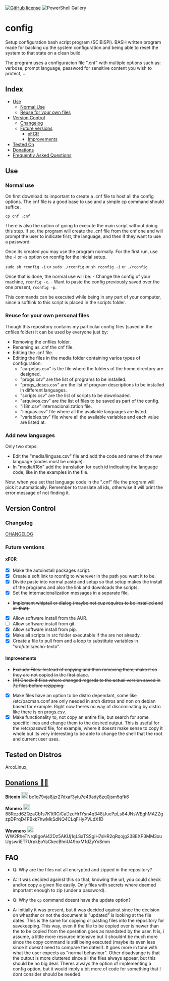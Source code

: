 [//]: # ( -*- coding: utf-8 -*- )
[//]: # ( ---------------------------------------------------------------------- )
[//]: # (+ Autor:  	Ran# )
[//]: # (+ Creado: 	2022/10/30 15:09:50.600992 )
[//]: # (+ Editado:	2022/11/06 17:07:03.021936 )
[//]: # ( ---------------------------------------------------------------------- )

[![GitHub license](https://img.shields.io/github/license/Ran-n/config)](https://github.com/Ran-n/config/blob/master/LICENSE)
![PowerShell Gallery](https://img.shields.io/badge/plataforma-LiGNUx-lightgrey)

# config

Setup configuration bash script program (SCiBiSPi).
BASH written program made for backing up the system configuration and being able to reset the system to that state on a clean build.

The program uses a configuracion file ".cnf" with multiple options such as: verbose, prompt language, password for sensitive content you wish to protect, ...

## Index

- [Use](#use)
    - [Normal Use](#normal-use)
    - [Reuse for your own files](#reuse-for-your-own-personal-files)
- [Version Control](#version-control)
    - [Changelog](#changelog)
    - [Future versions](#future-versions)
        - [xFCR](#xfcr)
        - [Improvements](#improvements)
- [Tested On](#tested-on-distros)
- [Donations](https://github.com/Ran-n/doc/blob/main/doaz%C3%B3ns.md)
- [Frequently Asked Questions](#faq)

## Use
### Normal use

On first download its important to create a .cnf file to host all the config options.
The cnf file is a good base to use and a simple cp command should suffice.

``cp cnf .cnf``

There is also the option of going to execute the main script without doing this step.
If so, the program will create the .cnf file from the cnf one and will prompt the user
to indicate first, the language, and then if they want to use a password.

Once its created you may use the program normally.
For the first run, use the -i or -s option on rconfig for the inicial setup.

``sudo sh rconfig -i`` or ``sudo ./rconfig`` or ``sh rconfig -i`` or ``./rconfig``

Once that is done, the normal use will be:
    - Change the config of your machine, ``rconfig -c``.
    - Want to paste the config previously saved over the one present, ``rconfig -p``.

This commands can be executed while being in any part of your computer, since a softlink to this script is placed in the scripts folder.

### Reuse for your own personal files

Though this repository contains my particular config files (saved in the cnfiles folder) it can be used by everyone just by:
- Removing the cnfiles folder.
- Renaming as .cnf the cnf file.
- Editing the .cnf file.
- Editing the files in the media folder containing varios types of configuration:
    - "carpetas.csv" is the file where the folders of the home directory are designed.
    - "progs.csv" are the list of programs to be installed.
    - "progs\_descs.csv" are the list of program descriptions to be installed in different languages.
    - "scripts.csv" are the list of scripts to be downloaded.
    - "arquivos.csv" are the list of files to be saved as part of the config.
    - "i18n.csv" internacionalization file.
    - "linguas.csv" file where all the available languages are listed.
    - "variables.tsv" file where all the available variables and each value are listed at.

### Add new languages

Only two steps:
- Edit the "media/linguas.csv" file and add the code and name of the new language (codes must be unique).
- In "media/i18n" add the translation for each id indicating the language code, like in the examples in the file.

Now, when you set that language code in the ".cnf" file the program will pick it automatically.
Remember to translate all ids, otherwise it will print the error message of not finding it.

## Version Control
### Changelog

[CHANGELOG](CHANGELOG.md)

### Future versions
#### xFCR

- [X] Make the autoinstall packages script.
- [X] Create a soft link to rconfig to wherever in the path you want it to be.
- [X] Divide paste into normal paste and setup so that setup makes the install of the programs and also the link and downloads the scripts.
- [X] Set the internacionalization messages in a separate file.
- ~~Implement whiptail or dialog (maybe not cuz requires to be installed and all that).~~
- [X] Allow software install from the AUR.
- [ ] Allow software install from git.
- [X] Allow software install from pip.
- [X] Make all scripts in src folder executable if the are not already.
- [X] Create a file to pull from and a loop to substitute variables in "src/uteis/echo-texto".

#### Improvements

- ~~Exclude Files: Instead of copying and then removing them, make it so they are not copied in the first place.~~
- ~~[X] Check if files where changed regards to the actual version saved in 7z files before rezipping.~~
- [X] Make files have an option to be distro dependant, some like /etc/pacman.conf are only needed in arch distros and non on debian based for example. Right now theres no way of discriminating by distro like there is on progs.csv.
- [X] Make functionality to, not copy an entire file, but search for some specific lines and change them to the desired output. This is useful for the /etc/passwd file, for example, where it doesnt make sense to copy it whole but its very interesting to be able to change the shell that the root and current user uses.

## Tested on Distros

ArcoLinux,

## [Donations 🙇🙇](https://github.com/Ran-n/doc/blob/main/doaz%C3%B3ns.md)

**Bitcoin** <img src="https://raw.githubusercontent.com/Ran-n/svgs/main/divisas/bitcoin/bitcoin_0.svg" width="20" alt="bitcoin logo" title="Bitcoin">
bc1q79vja8jzr27dxaf3ylu7e49ady8zq0jsm5qfk6

**Monero** <img src="https://raw.githubusercontent.com/Ran-n/svgs/main/divisas/monero/monero_0.svg" width="20" alt="monero logo" title="Monero">
88Rezd6ZQzaCb1s7K1tRCiCaDzuHrfYsn4q348jJuePpLs84JNsWEghMAZZgzpDPrqD4PBxk7hwMkSdNQ4CLqFHyPVLdX1D

**Wownero** <img src="https://raw.githubusercontent.com/Ran-n/svgs/main/divisas/wownero/wownero_0.svg" width="20" alt="wownero logo" title="Wownero">
WW2RheTNrq8goAi42Dz5AKUj1qLSaTSSgiH7sHR2qRqojg238EXP3MM3xuUgswriET7UrpkEoYaCkecBhnU49oxM1dZyYoSmm

## FAQ

- Q: Why are the files not all encrypted and zipped in the repository?
- A: It was decided against this so that, knowing the url, you could check and/or copy a given file easily. Only files with secrets where deemed important enough to zip (under a password).

- Q: Why the ``cp`` command doesnt have the update option?
- A: Initially it was present, but it was decided against since the decision on wheather or not the document is "updated" is looking at the file dates. This is the same for copying or pasting files into the repository for savekeeping. This way, even if the file to be copied over is newer than the to be copied from the operation goes as mandated by the user. It is, i assume, a little more resource intensive but it shouldnt be much more since the copy command is still being executed (maybe its even less since it doesnt need to compare the dates!). It goes more in tone with what the user expects as "normal behaviour". Other disadvange is that the output is more cluttered since all the files always appear, but this should be no big deal. Theres always the option of implementing a config option, but it would imply a bit more of code for something that I dont consider should be needed.
